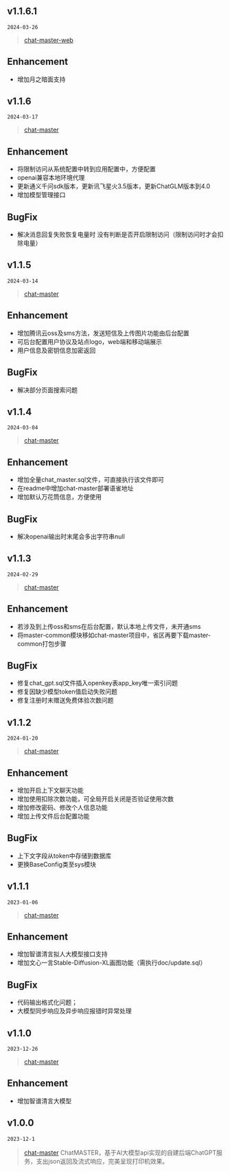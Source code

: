 ## v1.1.6.1

`2024-03-26`

> [chat-master-web](https://gitee.com/yoli9/chat-master-web)

## Enhancement
- 增加月之暗面支持

## v1.1.6

`2024-03-17`

> [chat-master](https://gitee.com/yoli9/chat-master)

## Enhancement
- 将限制访问从系统配置中转到应用配置中，方便配置
- openai兼容本地环境代理
- 更新通义千问sdk版本，更新讯飞星火3.5版本，更新ChatGLM版本到4.0
- 增加模型管理接口

## BugFix
- 解决消息回复失败恢复电量时 没有判断是否开启限制访问（限制访问时才会扣除电量）

## v1.1.5

`2024-03-14`

> [chat-master](https://gitee.com/yoli9/chat-master)

## Enhancement
- 增加腾讯云oss及sms方法，发送短信及上传图片功能由后台配置
- 可后台配置用户协议及站点logo，web端和移动端展示
- 用户信息及密钥信息加密返回

## BugFix
- 解决部分页面搜索问题

## v1.1.4

`2024-03-04`

> [chat-master](https://gitee.com/yoli9/chat-master)

## Enhancement
- 增加全量chat_master.sql文件，可直接执行该文件即可
- 在readme中增加chat-master部署语雀地址
- 增加默认万花筒信息，方便使用

## BugFix
- 解决openai输出时末尾会多出字符串null

## v1.1.3

`2024-02-29`

> [chat-master](https://gitee.com/yoli9/chat-master)

## Enhancement
- 若涉及到上传oss和sms在后台配置，默认本地上传文件，未开通sms
- 将master-common模块移如chat-master项目中，省区再要下载master-common打包步骤

## BugFix
- 修复chat_gpt.sql文件插入openkey表app_key唯一索引问题
- 修复因缺少模型token值启动失败问题
- 修复注册时未赠送免费体验次数问题

## v1.1.2

`2024-01-20`

> [chat-master](https://gitee.com/yoli9/chat-master)

## Enhancement
- 增加开启上下文聊天功能
- 增加使用扣除次数功能，可全局开启关闭是否验证使用次数
- 增加修改密码、修改个人信息功能
- 增加上传文件后台配置功能

## BugFix
- 上下文字段从token中存储到数据库
- 更换BaseConfig类至sys模块

## v1.1.1

`2023-01-06`

> [chat-master](https://gitee.com/yoli9/chat-master)

## Enhancement
- 增加智谱清言拟人大模型接口支持
- 增加文心一言Stable-Diffusion-XL画图功能（需执行doc/update.sql）

## BugFix
- 代码输出格式化问题；
- 大模型同步响应及异步响应报错时异常处理

## v1.1.0

`2023-12-26`

> [chat-master](https://gitee.com/yoli9/chat-master)

## Enhancement
- 增加智谱清言大模型

## v1.0.0

`2023-12-1`

> [chat-master](https://gitee.com/yoli9/chat-master) ChatMASTER，基于AI大模型api实现的自建后端ChatGPT服务，支出json返回及流式响应，完美呈现打印机效果。